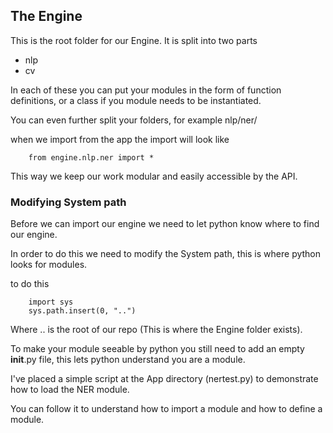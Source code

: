 ## The Engine
This is the root folder for our Engine.
It is split into two parts
* nlp
* cv

In each of these you can put your modules in the form of function definitions, or a class if you module needs to be instantiated.

You can even further split your folders, for example
nlp/ner/

when we import from the app the import will look like
```
	from engine.nlp.ner import *
```

This way we keep our work modular and easily accessible by the API.


### Modifying System path
Before we can import our engine we need to let python know where to find our engine.

In order to do this we need to modify the System path, this is where python looks for modules.

to do this

```
	import sys
	sys.path.insert(0, "..")
```
Where .. is the root of our repo (This is where the Engine folder exists).

To make your module seeable by python you still need to add an empty __init__.py file, this lets python understand you are a module.

I've placed a simple script at the App directory (nertest.py) to demonstrate how to load the NER module.

You can follow it to understand how to import a module and how to define a module.
